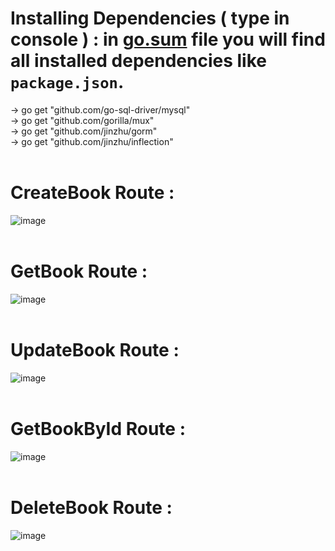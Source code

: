 # Installing Dependencies ( type in console ) : in <a href="https://github.com/Mitesh2020/Bookstore-API/blob/main/go.sum">go.sum</a> file you will find all installed dependencies like `package.json`.
-> go get "github.com/go-sql-driver/mysql" <br>
-> go get "github.com/gorilla/mux" <br>
-> go get "github.com/jinzhu/gorm" <br>
-> go get "github.com/jinzhu/inflection"<br> <br>

# CreateBook Route :
![image](https://github.com/Mitesh2020/Bookstore-API/assets/75556442/02ca413b-327e-4647-8914-7adbe17c0214)
<br><br>

# GetBook Route :
![image](https://github.com/Mitesh2020/Bookstore-API/assets/75556442/ee51ef34-fd39-4729-b9e1-49f0a897227d)
<br><br>

# UpdateBook Route :
![image](https://github.com/Mitesh2020/Bookstore-API/assets/75556442/5b6e4428-56f2-41e1-9b6f-0d60dd3328b5)
<br><br>

# GetBookById Route :
![image](https://github.com/Mitesh2020/Bookstore-API/assets/75556442/3d7db71d-c427-4c9a-801f-c377e0f04054)
<br><br>

# DeleteBook Route :
![image](https://github.com/Mitesh2020/Bookstore-API/assets/75556442/2acc0945-0f2f-4854-9016-8c02bd2438a1)


